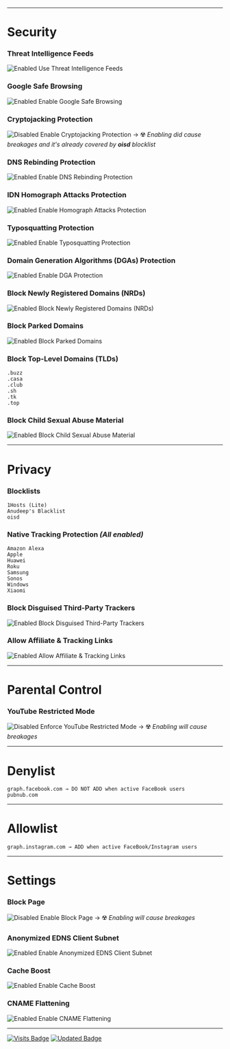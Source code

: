 ***

# Security
### Threat Intelligence Feeds
![Enabled](https://raw.githubusercontent.com/crssi/NextDNS-Config/main/enabled.svg) Use Threat Intelligence Feeds
### Google Safe Browsing
![Enabled](https://raw.githubusercontent.com/crssi/NextDNS-Config/main/enabled.svg) Enable Google Safe Browsing
### Cryptojacking Protection
![Disabled](https://raw.githubusercontent.com/crssi/NextDNS-Config/main/disabled.svg) Enable Cryptojacking Protection → :radioactive: *Enabling did cause breakages and it's already covered by ***oisd*** blocklist*
### DNS Rebinding Protection
![Enabled](https://raw.githubusercontent.com/crssi/NextDNS-Config/main/enabled.svg) Enable DNS Rebinding Protection
### IDN Homograph Attacks Protection
![Enabled](https://raw.githubusercontent.com/crssi/NextDNS-Config/main/enabled.svg) Enable Homograph Attacks Protection
### Typosquatting Protection
![Enabled](https://raw.githubusercontent.com/crssi/NextDNS-Config/main/enabled.svg) Enable Typosquatting Protection
### Domain Generation Algorithms (DGAs) Protection
![Enabled](https://raw.githubusercontent.com/crssi/NextDNS-Config/main/enabled.svg) Enable DGA Protection
### Block Newly Registered Domains (NRDs)
![Enabled](https://raw.githubusercontent.com/crssi/NextDNS-Config/main/enabled.svg) Block Newly Registered Domains (NRDs)
### Block Parked Domains
![Enabled](https://raw.githubusercontent.com/crssi/NextDNS-Config/main/enabled.svg) Block Parked Domains
### Block Top-Level Domains (TLDs)
 	.buzz
 	.casa
 	.club
 	.sh
 	.tk
 	.top
### Block Child Sexual Abuse Material
![Enabled](https://raw.githubusercontent.com/crssi/NextDNS-Config/main/enabled.svg) Block Child Sexual Abuse Material

***

# Privacy
### Blocklists
	1Hosts (Lite)
	Anudeep's Blacklist
	oisd
### Native Tracking Protection *(All enabled)*
	Amazon Alexa
	Apple
	Huawei
	Roku
	Samsung
	Sonos
	Windows
	Xiaomi
### Block Disguised Third-Party Trackers
![Enabled](https://raw.githubusercontent.com/crssi/NextDNS-Config/main/enabled.svg) Block Disguised Third-Party Trackers
### Allow Affiliate & Tracking Links
![Enabled](https://raw.githubusercontent.com/crssi/NextDNS-Config/main/enabled.svg) Allow Affiliate & Tracking Links

***

# Parental Control
### YouTube Restricted Mode
![Disabled](https://raw.githubusercontent.com/crssi/NextDNS-Config/main/disabled.svg) Enforce YouTube Restricted Mode → :radioactive: *Enabling will cause breakages*

***

# Denylist
	graph.facebook.com → DO NOT ADD when active FaceBook users
	pubnub.com

***

# Allowlist
	graph.instagram.com → ADD when active FaceBook/Instagram users

***

# Settings
### Block Page
![Disabled](https://raw.githubusercontent.com/crssi/NextDNS-Config/main/disabled.svg) Enable Block Page → :radioactive: *Enabling will cause breakages*
### Anonymized EDNS Client Subnet
![Enabled](https://raw.githubusercontent.com/crssi/NextDNS-Config/main/enabled.svg) Enable Anonymized EDNS Client Subnet
### Cache Boost
![Enabled](https://raw.githubusercontent.com/crssi/NextDNS-Config/main/enabled.svg) Enable Cache Boost
### CNAME Flattening
![Enabled](https://raw.githubusercontent.com/crssi/NextDNS-Config/main/enabled.svg) Enable CNAME Flattening

***


[![Visits Badge](https://badges.pufler.dev/visits/crssi/git-badges)](https://badges.pufler.dev) [![Updated Badge](https://badges.pufler.dev/updated/crssi/git-badges)](https://badges.pufler.dev)
